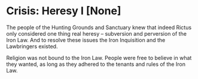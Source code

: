 # Crisis: Heresy I [None]

The people of the Hunting Grounds and Sanctuary knew that indeed Rictus only considered one thing real heresy – subversion and perversion of the Iron Law. And to resolve these issues the Iron Inquisition and the Lawbringers existed. 

Religion was not bound to the Iron Law. People were free to believe in what they wanted, as long as they adhered to the tenants and rules of the Iron Law.

